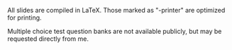 All slides are compiled in LaTeX. Those marked as "-printer" are optimized for printing.

Multiple choice test question banks are not available publicly, but may be requested directly from me.

